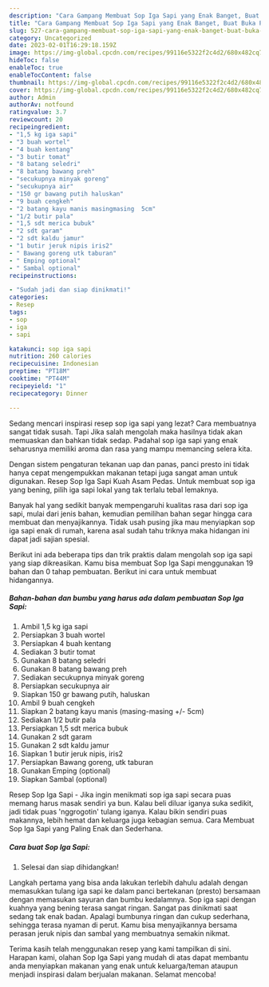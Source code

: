 ```yaml
---
description: "Cara Gampang Membuat Sop Iga Sapi yang Enak Banget, Buat Buka Puasa Menggugah Selera"
title: "Cara Gampang Membuat Sop Iga Sapi yang Enak Banget, Buat Buka Puasa Menggugah Selera"
slug: 527-cara-gampang-membuat-sop-iga-sapi-yang-enak-banget-buat-buka-puasa-menggugah-selera
category: Uncategorized
date: 2023-02-01T16:29:18.159Z
image: https://img-global.cpcdn.com/recipes/99116e5322f2c4d2/680x482cq70/sop-iga-sapi-foto-resep-utama.jpg
hideToc: false
enableToc: true
enableTocContent: false
thumbnail: https://img-global.cpcdn.com/recipes/99116e5322f2c4d2/680x482cq70/sop-iga-sapi-foto-resep-utama.jpg
cover: https://img-global.cpcdn.com/recipes/99116e5322f2c4d2/680x482cq70/sop-iga-sapi-foto-resep-utama.jpg
author: Admin
authorAv: notfound
ratingvalue: 3.7
reviewcount: 20
recipeingredient:
- "1,5 kg iga sapi"
- "3 buah wortel"
- "4 buah kentang"
- "3 butir tomat"
- "8 batang seledri"
- "8 batang bawang preh"
- "secukupnya minyak goreng"
- "secukupnya air"
- "150 gr bawang putih haluskan"
- "9 buah cengkeh"
- "2 batang kayu manis masingmasing  5cm"
- "1/2 butir pala"
- "1,5 sdt merica bubuk"
- "2 sdt garam"
- "2 sdt kaldu jamur"
- "1 butir jeruk nipis iris2"
- " Bawang goreng utk taburan"
- " Emping optional"
- " Sambal optional"
recipeinstructions:

- "Sudah jadi dan siap dinikmati!"
categories:
- Resep
tags:
- sop
- iga
- sapi

katakunci: sop iga sapi 
nutrition: 260 calories
recipecuisine: Indonesian
preptime: "PT18M"
cooktime: "PT44M"
recipeyield: "1"
recipecategory: Dinner

---
```



Sedang mencari inspirasi resep sop iga sapi yang lezat? Cara membuatnya sangat tidak susah. Tapi Jika salah mengolah maka hasilnya tidak akan memuaskan dan bahkan tidak sedap. Padahal sop iga sapi yang enak seharusnya memiliki aroma dan rasa yang mampu memancing selera kita.


Dengan sistem pengaturan tekanan uap dan panas, panci presto ini tidak hanya cepat mengempukkan makanan tetapi juga sangat aman untuk digunakan. Resep Sop Iga Sapi Kuah Asam Pedas. Untuk membuat sop iga yang bening, pilih iga sapi lokal yang tak terlalu tebal lemaknya.

Banyak hal yang sedikit banyak mempengaruhi kualitas rasa dari sop iga sapi, mulai dari jenis bahan, kemudian pemilihan bahan segar hingga cara membuat dan menyajikannya. Tidak usah pusing jika mau menyiapkan sop iga sapi enak di rumah, karena asal sudah tahu triknya maka hidangan ini dapat jadi sajian spesial.


Berikut ini ada beberapa tips dan trik praktis dalam mengolah sop iga sapi yang siap dikreasikan. Kamu bisa membuat Sop Iga Sapi menggunakan 19 bahan dan 0 tahap pembuatan. Berikut ini cara untuk membuat hidangannya.

<!--inarticleads1-->

##### Bahan-bahan dan bumbu yang harus ada dalam pembuatan Sop Iga Sapi:

1. Ambil 1,5 kg iga sapi
1. Persiapkan 3 buah wortel
1. Persiapkan 4 buah kentang
1. Sediakan 3 butir tomat
1. Gunakan 8 batang seledri
1. Gunakan 8 batang bawang preh
1. Sediakan secukupnya minyak goreng
1. Persiapkan secukupnya air
1. Siapkan 150 gr bawang putih, haluskan
1. Ambil 9 buah cengkeh
1. Siapkan 2 batang kayu manis (masing-masing +/- 5cm)
1. Sediakan 1/2 butir pala
1. Persiapkan 1,5 sdt merica bubuk
1. Gunakan 2 sdt garam
1. Gunakan 2 sdt kaldu jamur
1. Siapkan 1 butir jeruk nipis, iris2
1. Persiapkan  Bawang goreng, utk taburan
1. Gunakan  Emping (optional)
1. Siapkan  Sambal (optional)


Resep Sop Iga Sapi - Jika ingin menikmati sop iga sapi secara puas memang harus masak sendiri ya bun. Kalau beli diluar iganya suka sedikit, jadi tidak puas &#39;nggrogotin&#39; tulang iganya. Kalau bikin sendiri puas makannya, lebih hemat dan keluarga juga kebagian semua. Cara Membuat Sop Iga Sapi yang Paling Enak dan Sederhana. 

<!--inarticleads2-->

##### Cara buat Sop Iga Sapi:


1. Selesai dan siap dihidangkan!

Langkah pertama yang bisa anda lakukan terlebih dahulu adalah dengan memasukkan tulang iga sapi ke dalam panci bertekanan (presto) bersamaan dengan memasukan sayuran dan bumbu kedalamnya. Sop iga sapi dengan kuahnya yang bening terasa sangat ringan. Sangat pas dinikmati saat sedang tak enak badan. Apalagi bumbunya ringan dan cukup sederhana, sehingga terasa nyaman di perut. Kamu bisa menyajikannya bersama perasan jeruk nipis dan sambal yang membuatnya semakin nikmat. 

Terima kasih telah menggunakan resep yang kami tampilkan di sini. Harapan kami, olahan Sop Iga Sapi yang mudah di atas dapat membantu anda menyiapkan makanan yang enak untuk keluarga/teman ataupun menjadi inspirasi dalam berjualan makanan. Selamat mencoba!

